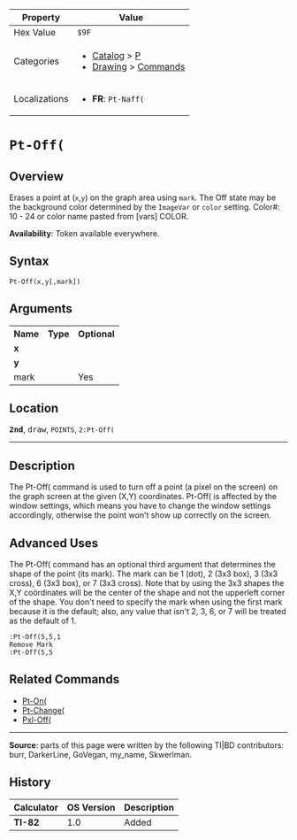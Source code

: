 | Property      | Value |
|---------------|-------|
| Hex Value     | `$9F`|
| Categories    | <ul><li>[Catalog](<../categories/Catalog.md>) > [P](<../categories/Catalog.md#P>)</li><li>[Drawing](<../categories/Drawing.md>) > [Commands](<../categories/Drawing.md#Commands>)</li></ul> |
| Localizations | <ul><li><b>FR</b>: `Pt-Naff(`</li></ul> |

# `Pt-Off(`

## Overview
Erases a point at (`x`,`y`) on the graph area using `mark`. The Off state may be the background color determined by the `ImageVar` or `color` setting.
Color#: 10 - 24 or color name pasted from [vars] COLOR.


<b>Availability</b>: Token available everywhere.

## Syntax
`Pt-Off(x,y[,mark])`

## Arguments
<table>
<tr><th>Name</th><th>Type</th><th>Optional</th></tr>

<tr><td><b>x</b></td><td></td><td></td></tr>

<tr><td><b>y</b></td><td></td><td></td></tr>

<tr><td>mark</td><td></td><td>Yes</td></tr>

</table>

## Location
<tt><kbd><b>2nd</b></kbd></tt>, <kbd>draw</kbd>, `POINTS`, `2:Pt-Off(`
<hr>

## Description

The Pt-Off( command is used to turn off a point (a pixel on the screen) on the graph screen at the given (X,Y) coordinates. Pt-Off( is affected by the window settings, which means you have to change the window settings accordingly, otherwise the point won't show up correctly on the screen.

## Advanced Uses

The Pt-Off( command has an optional third argument that determines the shape of the point (its mark). The mark can be 1 (dot), 2 (3x3 box), 3 (3x3 cross), 6 (3x3 box), or 7 (3x3 cross). Note that by using the 3x3 shapes the X,Y coördinates will be the center of the shape and not the upperleft corner of the shape. You don't need to specify the mark when using the first mark because it is the default; also, any value that isn't 2, 3, 6, or 7 will be treated as the default of 1.

```ti-basic
:Pt-Off(5,5,1
Remove Mark
:Pt-Off(5,5
```

## Related Commands

*   [Pt-On(](Pt-On\(.md)
*   [Pt-Change(](Pt-Change\(.md)
*   [Pxl-Off(](Pxl-Off\(.md)

* * *

**Source**: parts of this page were written by the following TI|BD contributors: burr, DarkerLine, GoVegan, my_name, Skwerlman.

## History
| Calculator | OS Version | Description |
|------------|------------|-------------|
| <b>TI-82</b> | 1.0 | Added |



